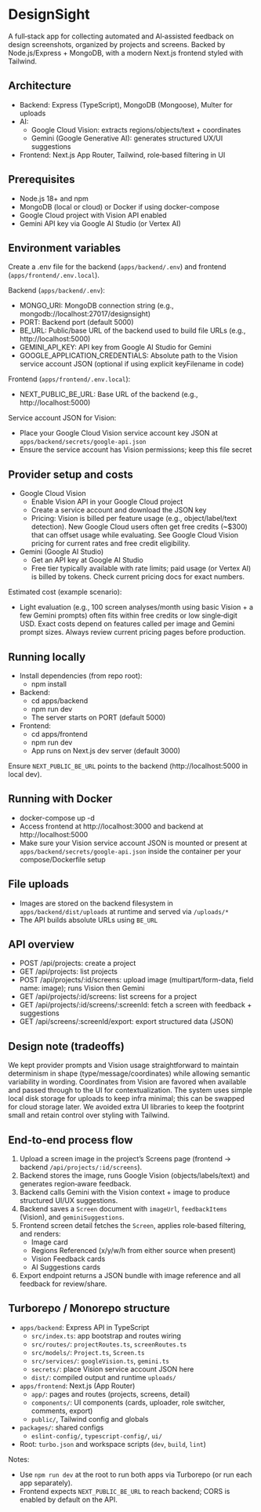 # DesignSight

A full‑stack app for collecting automated and AI‑assisted feedback on design screenshots, organized by projects and screens. Backed by Node.js/Express + MongoDB, with a modern Next.js frontend styled with Tailwind.

## Architecture

- Backend: Express (TypeScript), MongoDB (Mongoose), Multer for uploads
- AI:
  - Google Cloud Vision: extracts regions/objects/text + coordinates
  - Gemini (Google Generative AI): generates structured UX/UI suggestions
- Frontend: Next.js App Router, Tailwind, role‑based filtering in UI

## Prerequisites

- Node.js 18+ and npm
- MongoDB (local or cloud) or Docker if using docker-compose
- Google Cloud project with Vision API enabled
- Gemini API key via Google AI Studio (or Vertex AI)

## Environment variables

Create a .env file for the backend (`apps/backend/.env`) and frontend (`apps/frontend/.env.local`).

Backend (`apps/backend/.env`):
- MONGO_URI: MongoDB connection string (e.g., mongodb://localhost:27017/designsight)
- PORT: Backend port (default 5000)
- BE_URL: Public/base URL of the backend used to build file URLs (e.g., http://localhost:5000)
- GEMINI_API_KEY: API key from Google AI Studio for Gemini
- GOOGLE_APPLICATION_CREDENTIALS: Absolute path to the Vision service account JSON (optional if using explicit keyFilename in code)

Frontend (`apps/frontend/.env.local`):
- NEXT_PUBLIC_BE_URL: Base URL of the backend (e.g., http://localhost:5000)

Service account JSON for Vision:
- Place your Google Cloud Vision service account key JSON at `apps/backend/secrets/google-api.json`
- Ensure the service account has Vision permissions; keep this file secret

## Provider setup and costs

- Google Cloud Vision
  - Enable Vision API in your Google Cloud project
  - Create a service account and download the JSON key
  - Pricing: Vision is billed per feature usage (e.g., object/label/text detection). New Google Cloud users often get free credits (~$300) that can offset usage while evaluating. See Google Cloud Vision pricing for current rates and free credit eligibility.
- Gemini (Google AI Studio)
  - Get an API key at Google AI Studio
  - Free tier typically available with rate limits; paid usage (or Vertex AI) is billed by tokens. Check current pricing docs for exact numbers.

Estimated cost (example scenario):
- Light evaluation (e.g., 100 screen analyses/month using basic Vision + a few Gemini prompts) often fits within free credits or low single‑digit USD. Exact costs depend on features called per image and Gemini prompt sizes. Always review current pricing pages before production.

## Running locally

- Install dependencies (from repo root):
  - npm install
- Backend:
  - cd apps/backend
  - npm run dev
  - The server starts on PORT (default 5000)
- Frontend:
  - cd apps/frontend
  - npm run dev
  - App runs on Next.js dev server (default 3000)

Ensure `NEXT_PUBLIC_BE_URL` points to the backend (http://localhost:5000 in local dev).

## Running with Docker

- docker-compose up -d
- Access frontend at http://localhost:3000 and backend at http://localhost:5000
- Make sure your Vision service account JSON is mounted or present at `apps/backend/secrets/google-api.json` inside the container per your compose/Dockerfile setup

## File uploads

- Images are stored on the backend filesystem in `apps/backend/dist/uploads` at runtime and served via `/uploads/*`
- The API builds absolute URLs using `BE_URL`

## API overview

- POST /api/projects: create a project
- GET /api/projects: list projects
- POST /api/projects/:id/screens: upload image (multipart/form-data, field name: image); runs Vision then Gemini
- GET /api/projects/:id/screens: list screens for a project
- GET /api/projects/:id/screens/:screenId: fetch a screen with feedback + suggestions
- GET /api/screens/:screenId/export: export structured data (JSON)

## Design note (tradeoffs)

We kept provider prompts and Vision usage straightforward to maintain determinism in shape (type/message/coordinates) while allowing semantic variability in wording. Coordinates from Vision are favored when available and passed through to the UI for contextualization. The system uses simple local disk storage for uploads to keep infra minimal; this can be swapped for cloud storage later. We avoided extra UI libraries to keep the footprint small and retain control over styling with Tailwind.

## End‑to‑end process flow

1. Upload a screen image in the project’s Screens page (frontend → backend `/api/projects/:id/screens`).
2. Backend stores the image, runs Google Vision (objects/labels/text) and generates region‑aware feedback.
3. Backend calls Gemini with the Vision context + image to produce structured UI/UX suggestions.
4. Backend saves a `Screen` document with `imageUrl`, `feedbackItems` (Vision), and `geminiSuggestions`.
5. Frontend screen detail fetches the `Screen`, applies role‑based filtering, and renders:
   - Image card
   - Regions Referenced (x/y/w/h from either source when present)
   - Vision Feedback cards
   - AI Suggestions cards
6. Export endpoint returns a JSON bundle with image reference and all feedback for review/share.

## Turborepo / Monorepo structure

- `apps/backend`: Express API in TypeScript
  - `src/index.ts`: app bootstrap and routes wiring
  - `src/routes/`: `projectRoutes.ts`, `screenRoutes.ts`
  - `src/models/`: `Project.ts`, `Screen.ts`
  - `src/services/`: `googleVision.ts`, `gemini.ts`
  - `secrets/`: place Vision service account JSON here
  - `dist/`: compiled output and runtime `uploads/`
- `apps/frontend`: Next.js (App Router)
  - `app/`: pages and routes (projects, screens, detail)
  - `components/`: UI components (cards, uploader, role switcher, comments, export)
  - `public/`, Tailwind config and globals
- `packages/`: shared configs
  - `eslint-config/`, `typescript-config/`, `ui/`
- Root: `turbo.json` and workspace scripts (`dev`, `build`, `lint`)

Notes:
- Use `npm run dev` at the root to run both apps via Turborepo (or run each app separately).
- Frontend expects `NEXT_PUBLIC_BE_URL` to reach backend; CORS is enabled by default on the API.
